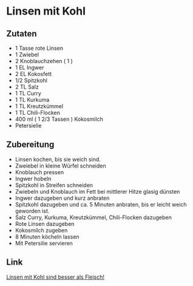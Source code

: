 # Linsen mit Kohl

## Zutaten
* 1 Tasse rote Linsen
* 1 Zwiebel
* 2 Knoblauchzehen ( 1 )
* 1 EL Ingwer
* 2 EL Kokosfett
* 1/2 Spitzkohl
* 2 TL Salz
* 1 TL Curry
* 1 TL Kurkuma
* 1 TL Kreutzkümmel
* 1 TL Chili-Flocken
* 400 ml ( 1 2/3 Tassen ) Kokosmilch
* Petersielie

## Zubereitung
* Linsen kochen, bis sie weich sind.
* Zweiebel in kleine Würfel schneiden
* Knoblauch pressen
* Ingwer hobeln
* Spitzkohl in Streifen schneiden
* Zwiebeln und Knoblauch im Fett bei mittlerer Hitze glasig dünsten
* Ingwer dazugeben und kurz anbraten
* Spitzkohl dazugeben und ca. 5 Minuten anbraten, bis er leicht weich geworden ist.
* Salz Curry, Kurkuma, Kreutzkümmel, Chili-Flocken dazugeben
* Rote Linsen dazugeben
* Kokosmilch zugeben
* 8 Minuten köcheln lassen
* Mit Petersilie servieren

## Link
[Linsen mit Kohl sind besser als Fleisch!](https://youtu.be/wow3gSFaxl4?si=z5xfHKeVZS5fukfD)
